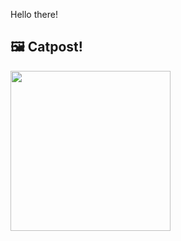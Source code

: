 Hello there!



## 🖼️ Catpost!

<sub>
    <img src="https://cdn2.thecatapi.com/images/a4a.jpg" height="256">
</sub>

